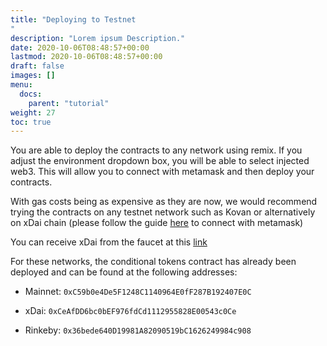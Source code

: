 ```yaml
---
title: "Deploying to Testnet
"
description: "Lorem ipsum Description."
date: 2020-10-06T08:48:57+00:00
lastmod: 2020-10-06T08:48:57+00:00
draft: false
images: []
menu:
  docs:
    parent: "tutorial"
weight: 27
toc: true
---
```


You are able to deploy the contracts to any network using remix. If you adjust the environment dropdown box, you will be able to select injected web3. This will allow you to connect with metamask and then deploy your contracts.

With gas costs being as expensive as they are now, we would recommend trying the contracts on any testnet network such as Kovan or alternatively on xDai chain (please follow the guide [here](https://www.xdaichain.com/for-users/wallets/metamask/metamask-setup) to connect with metamask)

You can receive xDai from the faucet at this [link](https://xdai-faucet.top/)

For these networks, the conditional tokens contract has already been deployed and can be found at the following addresses:

-   Mainnet: `0xC59b0e4De5F1248C1140964E0fF287B192407E0C`

-   xDai: `0xCeAfDD6bc0bEF976fdCd1112955828E00543c0Ce`

-   Rinkeby: `0x36bede640D19981A82090519bC1626249984c908`
